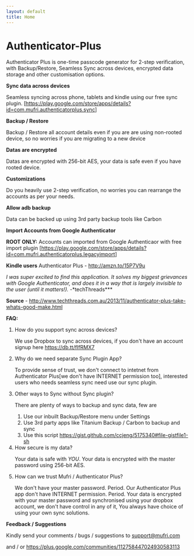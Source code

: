 ```yaml
---
layout: default
title: Home
---
```


<h1>
<a name="authenticator-plus" class="anchor" href="#authenticator-plus"><span class="octicon octicon-link"></span></a><strong>Authenticator-Plus</strong>
</h1>

<p>Authenticator Plus is one-time passcode generator for 2-step verification, with Backup/Restore, Seamless Sync across devices, encrypted data storage and other customisation options.</p>

<p><strong>Sync data across devices</strong><br/>

Seamless syncing across phone, tablets and kindle using our free sync plugin. [<a href="https://play.google.com/store/apps/details?id=com.mufri.authenticatorplus.sync">https://play.google.com/store/apps/details?id=com.mufri.authenticatorplus.sync</a>]</p>

<p><strong>Backup / Restore</strong><br/>

Backup / Restore all account details even if you are are using non-rooted device, so no worries if you are migrating to a new device</p>

<p><strong>Datas are encrypted</strong><br/>

Datas are encrypted with 256-bit AES, your data is safe even if you have rooted device.</p>

<p><strong>Customizations</strong><br/>

Do you heavily use 2-step verification, no worries you can rearrange the accounts as per your needs.</p>

<p><strong>Allow adb backup</strong><br/>

Data can be backed up using 3rd party backup tools like Carbon</p>

<p><strong>Import Accounts from Google Authenticator</strong><br/>

<strong>ROOT ONLY:</strong> Accounts can imported from Google Authenticaor with free import plugin [<a href="https://play.google.com/store/apps/details?id=com.mufri.authenticatorplus.legacyimport">https://play.google.com/store/apps/details?id=com.mufri.authenticatorplus.legacyimport</a>]</p>

<p><strong>Kindle users</strong>
Authenticator Plus - <a href="http://amzn.to/15P7V9u">http://amzn.to/15P7V9u</a></p>

<p><em>I was super excited to find this application. It solves my biggest grievances with Google Authenticator, and does it in a way that is largely invisible to the user (until it matters!). -</em>*techThreads***</p>

<p><strong>Source</strong> - <a href="http://www.techthreads.com.au/2013/11/authenticator-plus-take-whats-good-make.html">http://www.techthreads.com.au/2013/11/authenticator-plus-take-whats-good-make.html</a></p>

<p><strong>FAQ:</strong></p>

<ol>
<li>How do you support sync across devices?

<p>We use Dropbox to sync across devices, if you don't have an account
signup here <a href="https://db.tt/fIfRMX7">https://db.tt/fIfRMX7</a></p>
</li>
<li>
Why do we need separate Sync Plugin App?

<p>To provide sense of trust, we don't connect to intetnet from Authenticator Plus[we don't     have INTERNET permission too], interested users who needs seamless sync need use our        sync plugin.</p>
</li>
<li>
Other ways to Sync without Sync plugin?

<p>There are plenty of ways to backup and sync data, few are</p>

<ol>
<li>Use our inbuilt Backup/Restore menu under Settings</li>
<li>Use 3rd party apps like Titanium Backup / Carbon to backup and sync</li>
<li>Use this script <a href="https://gist.github.com/ccjeng/5175340#file-gistfile1-sh">https://gist.github.com/ccjeng/5175340#file-gistfile1-sh</a>
</li>
</ol>
</li>
<li>
How secure is my data?

<p>Your data is safe with <em>YOU</em>. Your data is encrypted with the master password using         256-bit AES.</p>
</li>
<li>
How can we trust Mufri / Authenticator Plus?

<p>We don't have your master password. Period.
Our Authenticator Plus app don't have INTERNET permission. Period.
Your data is encrypted with your master password and synchronised using your dropbox        account, we don't have control in any of it,
You always have choice of using your own sync solutions.</p>
</li>
</ol><p><strong>Feedback / Suggestions</strong></p>

<p>Kindly send your comments / bugs / suggestions to <a href="mailto:support@mufri.com">support@mufri.com</a> </p>

<p>and / or <a href="https://plus.google.com/communities/112758447024930583113">https://plus.google.com/communities/112758447024930583113</a></p>


